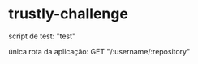 # trustly-challenge
<p>script de test: "test"</p>
<p>única rota da aplicação: GET "/:username/:repository"</p>

